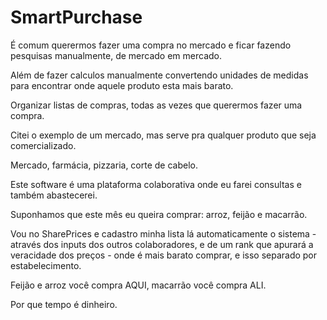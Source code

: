 SmartPurchase
=============

É comum querermos fazer uma compra no mercado
e ficar fazendo pesquisas manualmente, de mercado
em mercado.

Além de fazer calculos manualmente convertendo unidades de medidas para encontrar onde aquele produto esta mais barato.

Organizar listas de compras, todas as vezes que querermos fazer uma compra.

Citei o exemplo de um mercado, mas serve pra qualquer produto que seja comercializado.

Mercado, farmácia, pizzaria, corte de cabelo.

Este software é uma plataforma colaborativa onde eu farei consultas e também abastecerei.

Suponhamos que este mês eu queira comprar: arroz, feijão e macarrão.

Vou no SharePrices e cadastro minha lista lá automaticamente o sistema - através dos inputs dos outros colaboradores, e de um rank que apurará a veracidade dos preços - onde é mais barato comprar, e isso separado por estabelecimento.

Feijão e arroz você compra AQUI, macarrão você compra ALI.

Por que tempo é dinheiro.
